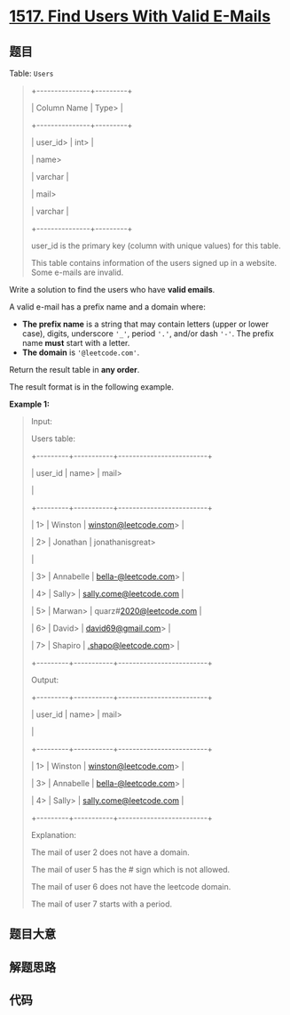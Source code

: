 # [1517. Find Users With Valid E-Mails](https://leetcode.com/problems/find-users-with-valid-e-mails/)

## 题目

Table: `Users`

> 
> 
> 
> 
> 
> +---------------+---------+
> 
> | Column Name   | Type> 
> |
> 
> +---------------+---------+
> 
> | user_id> 
>    | int> 
>  |
> 
> | name> 
> > 
>   | varchar |
> 
> | mail> 
> > 
>   | varchar |
> 
> +---------------+---------+
> 
> user_id is the primary key (column with unique values) for this table.
> 
> This table contains information of the users signed up in a website. Some e-mails are invalid.
> 
> 



Write a solution to find the users who have **valid emails**.

A valid e-mail has a prefix name and a domain where:

  * **The prefix name** is a string that may contain letters (upper or lower case), digits, underscore `'_'`, period `'.'`, and/or dash `'-'`. The prefix name **must** start with a letter.
  * **The domain** is `'@leetcode.com'`.

Return the result table in **any order**.

The result format is in the following example.



**Example 1:**

> Input: 
> 
> Users table:
> 
> +---------+-----------+-------------------------+
> 
> | user_id | name> 
>   | mail> 
> > 
> > 
> > 
> > 
> |
> 
> +---------+-----------+-------------------------+
> 
> | 1> 
>    | Winston   | winston@leetcode.com> 
> |
> 
> | 2> 
>    | Jonathan  | jonathanisgreat> 
> > 
>  |
> 
> | 3> 
>    | Annabelle | bella-@leetcode.com> 
>  |
> 
> | 4> 
>    | Sally> 
>  | sally.come@leetcode.com |
> 
> | 5> 
>    | Marwan> 
> | quarz#2020@leetcode.com |
> 
> | 6> 
>    | David> 
>  | david69@gmail.com> 
>    |
> 
> | 7> 
>    | Shapiro   | .shapo@leetcode.com> 
>  |
> 
> +---------+-----------+-------------------------+
> 
> Output: 
> 
> +---------+-----------+-------------------------+
> 
> | user_id | name> 
>   | mail> 
> > 
> > 
> > 
> > 
> |
> 
> +---------+-----------+-------------------------+
> 
> | 1> 
>    | Winston   | winston@leetcode.com> 
> |
> 
> | 3> 
>    | Annabelle | bella-@leetcode.com> 
>  |
> 
> | 4> 
>    | Sally> 
>  | sally.come@leetcode.com |
> 
> +---------+-----------+-------------------------+
> 
> Explanation: 
> 
> The mail of user 2 does not have a domain.
> 
> The mail of user 5 has the # sign which is not allowed.
> 
> The mail of user 6 does not have the leetcode domain.
> 
> The mail of user 7 starts with a period.
> 
> 


## 题目大意

## 解题思路

## 代码

```javascript

```


